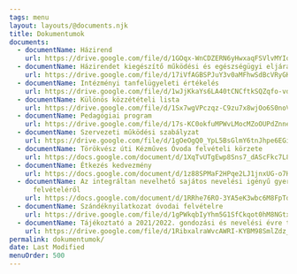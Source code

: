 ```yaml
---
tags: menu
layout: layouts/@documents.njk
title: Dokumentumok
documents:
  - documentName: Házirend
    url: https://drive.google.com/file/d/1GOqx-WnCDZERN6yHwxaqFSVlvMYIoOpC/view?usp=sharing
  - documentName: Házirendet kiegészítő működési és egészségügyi eljárások (Függelék)
    url: https://drive.google.com/file/d/17iVfAGBSPJuY3v0aMFhwSdBcVRyGKgqY/view?usp=sharing
  - documentName: Intézményi tanfelügyeleti értékelés
    url: https://drive.google.com/file/d/1wJjKkaYs6LA40tCNCftkSQZqfo-vdZ5h/view?usp=sharing
  - documentName: Különös közzétételi lista
    url: https://drive.google.com/file/d/1Sx7wgVPczqz-C9zu7x8wjOo6S0noV7V9/view?usp=sharing
  - documentName: Pedagógiai program
    url: https://drive.google.com/file/d/17s-KC0okfuMPWvLMocMZoOUPdZnne5J5/view?usp=sharing
  - documentName: Szervezeti működési szabályzat
    url: https://drive.google.com/file/d/1gOeOgQ0_YpL5BsGlmY6tnJhpe6EGiuqt/view?usp=sharing
  - documentName: Törökvész úti Kézműves Óvoda felvételi körzete
    url: https://docs.google.com/document/d/1XqTvUTgEwp8Sns7_dAScFkc7L8rUpjnIjR2CjWFiLVs/edit?usp=sharing
  - documentName: Étkezés kedvezmény
    url: https://docs.google.com/document/d/1z88SPMaF2HPqe2LJ1jnxUG-o7HySGThVaTGTfujnuvw/edit?usp=sharing
  - documentName: Az integráltan nevelhető sajátos nevelési igényű gyermekek óvodai
      felvételéről
    url: https://docs.google.com/document/d/1RRhe76RO-3YA5eK3wbc6M8FpTdgOiRLDAJgHAjeohzs/edit?usp=sharing
  - documentName: Szándéknyilatkozat óvodai felvételre
    url: https://drive.google.com/file/d/1gPWkqbIyYhm5G1SfCkqot0hM8NGtxyy4/view?usp=sharing
  - documentName: Tájékoztató a 2021/2022. gondozási és nevelési évre történő jelentkezésről
    url: https://drive.google.com/file/d/1RibxalraWvcAWRI-KYBM98SmlZdz_kZU/view?usp=sharing
permalink: dokumentumok/
date: Last Modified
menuOrder: 500
---
```

